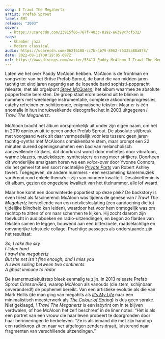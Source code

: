 ```yaml
---
song: I Trawl The Megahertz
artist: Prefab Sprout
label: EMI
release: "2003"
cover:
  - https://ucarecdn.com/23915f86-767f-483c-8192-e6398c7cf532/
tags:
  - Chamber jazz
  - Modern classical
audio: https://ucarecdn.com/062f6108-cc7b-4b79-8962-75335a88a878/
date: 2022-09-11T08:29:05.697Z
url: https://www.discogs.com/master/53413-Paddy-McAloon-I-Trawl-The-Megahertz
---
```

Laten we het over Paddy McAloon hebben. McAloon is de frontman en songwriter van het Britse Prefab Sprout, de band die van midden jaren tachtig tot eind jaren negentig aan de lopende band sophisti-poppracht releaste, met als orgelpunt *[Steve McQueen](https://www.youtube.com/watch?v=dlFyqniT34U)*, het album waarmee ze absolute popperfectie bereikten. De groep staat erom bekend uit te blinken in nummers met weelderige instrumentatie, complexe akkoordenprogressies, catchy refreinen en schitterende, enigmatische teksten. Maar er is één anomalie in hun indrukwekkende discografie: het in 2003 uitgegeven *I Trawl The Megahertz*.\
\
McAloon bracht het album oorspronkelijk uit onder zijn eigen naam, om het in 2019 opnieuw uit te geven onder Prefab Sprout. De absolute stijlbreuk met voorgaand werk zit daar vermoedelijk voor iets tussen: geen jaren tachtig-synths met McAloons onmiskenbare stem, maar prompt een 22 minuten durend openingsnummer: een bad van melancholisch aanzwellende strijkers, dat doorkruist wordt door motiefjes door vibrafoon, warme blazers, muziekdozen, synthesizers en nog meer strijkers. Doorheen dit wonderlijke amalgaam horen we een *voice-over* door Yvonne Connors, die het geheel tot een soort nachtelijke *[Private Parts](https://youtu.be/QpHjWjNSL_k)* van Robert Ashley tovert. Toegegeven, de andere nummers - een verzameling kamermuziek variërend rond enkele thema’s – zijn van mindere kwaliteit. Desalniettemin is dit album, gezien de ongeziene kwaliteit van het titelnummer, alle lof waard.

Maar hoe komt een doorwinterde popartiest op deze plek? De backstory is even triest als fascinerend: McAloon was tijdens de genese van *I Trawl The Megahertz* herstellende van een netvliesloslating (een aandoening die tot tijdelijke blindheid kan leiden), waardoor het voor hem onmogelijk was om rechtop te zitten of om naar schermen te kijken. Hij zocht daarom zijn toevlucht in audioboeken en radio-uitzendingen, en begon zo flarden van teksten samen te leggen, bouwend aan een bitterzoete, raadselachtige en omvangrijke tekstuele collage. Prachtige passages als onderstaande zijn het resultaat:

*So, I rake the sky*\
*I listen hard*\
*I trawl the megahertz*\
*But the net isn't fine enough, and I miss you*\
*A swan sailing between two continents*\
*A ghost immune to radar*

De kamermuziekuitstap bleek eenmalig te zijn. In 2013 releaste Prefab Sprout *Crimson/Red*, waarop McAloon als vanouds (die stem, schijnbaar onveranderd!) de pophemel bereikt. Van een artistieke evolutie als die van Mark Hollis (de man ging van megahits als *[It’s My Life](https://www.youtube.com/watch?v=cFH5JgyZK1I)* naar een minimalistisch meesterwerk als *[The Colour of Spring](https://www.youtube.com/watch?v=Pdf--O5WWrU)*) is dus geen sprake. Niet geklaagd, *I Trawl The Megahertz* is een labyrint om in te blijven verdwalen, of hoe McAloon het zelf beschreef in de liner notes: “Het is als een portret van een vrouw die haar leven probeert te doorgronden door haar herinneringen te herbeleven. “Ze is als iemand die met zijn hand op een radioknop zit en naar ver afgelegen zenders draait, luisterend naar fragmenten van verschillende uitzendingen.”